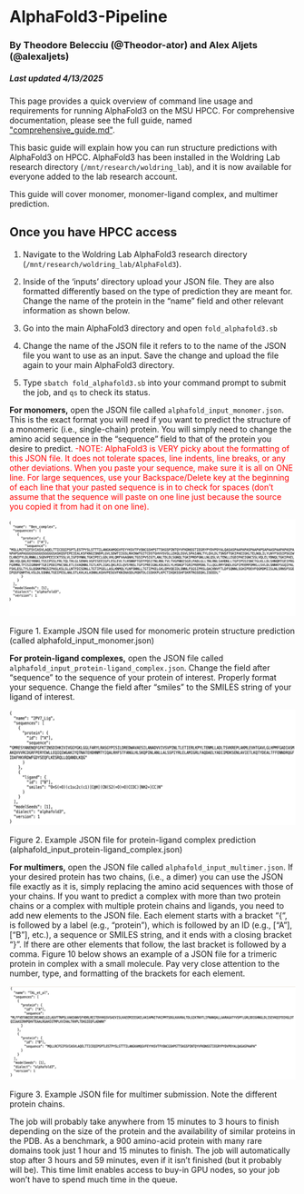 # AlphaFold3-Pipeline
### By Theodore Belecciu (@Theodor-ator) and Alex Aljets (@alexaljets)
##### Last updated 4/13/2025

This page provides a quick overview of command line usage and requirements for running AlphaFold3 on the MSU HPCC. For comprehensive documentation, please see the full guide, named ["comprehensive_guide.md"](https://github.com/WoldringLabMSU/AlphaFold3-Pipeline/blob/main/comprehensive_guide.md).

This basic guide will explain how you can run structure predictions with AlphaFold3 on HPCC. AlphaFold3 has been installed in the Woldring Lab research directory (`/mnt/research/woldring_lab`), and it is now available for everyone added to the lab research account. 

This guide will cover monomer, monomer-ligand complex, and multimer prediction.

## Once you have HPCC access

1. Navigate to the Woldring Lab AlphaFold3 research directory (`/mnt/research/woldring_lab/AlphaFold3`).  

2. Inside of the ‘inputs’ directory upload your JSON file. They are also formatted differently based on the type of prediction they are meant for. Change the name of the protein in the “name” field and other relevant information as shown below.

3. Go into the main AlphaFold3 directory and open `fold_alphafold3.sb` 

4. Change the name of the JSON file it refers to to the name of the JSON file you want to use as an input. Save the change and upload the file again to your main AlphaFold3 directory.

5. Type `sbatch fold_alphafold3.sb` into your command prompt to submit the job, and `qs` to check its status.  

**For monomers,** open the JSON file called `alphafold_input_monomer.json`. 
This is the exact format you will need if you want to predict the structure of a monomeric (i.e., single-chain) protein. You will simply need to change the amino acid sequence in the “sequence” field to that of the protein you desire to predict. 
<span style="color: red;">-NOTE: AlphaFold3 is VERY picky about the formatting of this JSON file. It does not tolerate spaces, line indents, line breaks, or any other deviations. When you paste your sequence, make sure it is all on ONE line. For large sequences, use your Backspace/Delete key at the beginning of each line that your pasted sequence is in to check for spaces (don’t assume that the sequence will paste on one line just because the source you copied it from had it on one line). </span>

![Alt text](https://github.com/WoldringLabMSU/AlphaFold3-Pipeline/blob/main/pictures/ss4.png)

Figure 1. Example JSON file used for monomeric protein structure prediction (called alphafold_input_monomer.json) 

**For protein-ligand complexes,** open the JSON file called `alphafold_input_protein-ligand_complex.json`. 
Change the field after “sequence” to the sequence of your protein of interest. Properly format your sequence. 
Change the field after “smiles” to the SMILES string of your ligand of interest.

![Alt text](https://github.com/WoldringLabMSU/AlphaFold3-Pipeline/blob/main/pictures/ss8.png)

Figure 2. Example JSON file for protein-ligand complex prediction (alphafold_input_protein-ligand_complex.json) 

**For multimers,** open the JSON file called `alphafold_input_multimer.json`. 
If your desired protein has two chains, (i.e., a dimer) you can use the JSON file exactly as it is, simply replacing the amino acid sequences with those of your chains.
If you want to predict a complex with more than two protein chains or a complex with multiple protein chains and ligands, you need to add new elements to the JSON file. Each element starts with a bracket “{“, is followed by a label (e.g., “protein”), which is followed by an ID (e.g., [“A”], [“B”], etc.), a sequence or SMILES string, and it ends with a closing bracket “}”. If there are other elements that follow, the last bracket is followed by a comma. Figure 10 below shows an example of a JSON file for a trimeric protein in complex with a small molecule. Pay very close attention to the number, type, and formatting of the brackets for each element. 

![Alt text](https://github.com/WoldringLabMSU/AlphaFold3-Pipeline/blob/main/pictures/ss9.png)

Figure 3. Example JSON file for multimer submission. Note the different protein chains. 


The job will probably take anywhere from 15 minutes to 3 hours to finish depending on the size of the protein and the availability of similar proteins in the PDB. As a benchmark, a 900 amino-acid protein with many rare domains took just 1 hour and 15 minutes to finish. The job will automatically stop after 3 hours and 59 minutes, even if it isn’t finished (but it probably will be). This time limit enables access to buy-in GPU nodes, so your job won’t have to spend much time in the queue.  
